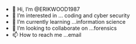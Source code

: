 - 👋 Hi, I’m @ERIKWOOD1987
- 👀 I’m interested in ... coding and cyber security 
- 🌱 I’m currently learning ...information science 
- 💞️ I’m looking to collaborate on ...forensics 
- 📫 How to reach me ...email

<!---
ERIKWOOD1987/ERIKWOOD1987 is a ✨ special ✨ repository because its `README.md` (this file) appears on your GitHub profile.
You can click the Preview link to take a look at your changes.
--->
